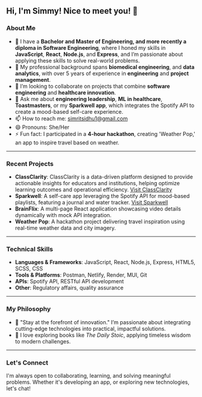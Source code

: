 ## Hi, I'm Simmy! Nice to meet you! 👋

### About Me
- 🔭 I have a **Bachelor and Master of Engineering, and more recently a diploma in Software Engineering**, where I honed my skills in **JavaScript**, **React**, **Node.js**, and **Express**, and I’m passionate about applying these skills to solve real-world problems.  
- 💼 My professional background spans **biomedical engineering**, and **data analytics**, with over 5 years of experience in **engineering** and **project management**.  
- 👯 I’m looking to collaborate on projects that combine **software engineering** and **healthcare innovation**.  
- 💬 Ask me about **engineering leadership**, **ML in healthcare**, **Toastmasters**, or my **Sparkwell app**, which integrates the Spotify API to create a mood-based self-care experience.  
- 📫 How to reach me: simritsidhu1@gmail.com
- 😄 Pronouns: She/Her  
- ⚡ Fun fact: I participated in a **4-hour hackathon**, creating 'Weather Pop,' an app to inspire travel based on weather.  

---

### Recent Projects
- **ClassClarity**: ClassClarity is a data-driven platform designed to provide actionable insights for educators and institutions, helping optimize learning outcomes and operational efficiency. [Visit ClassClarity](https://classclarity.netlify.app/)
- **Sparkwell**: A self-care app leveraging the Spotify API for mood-based playlists, featuring a journal and water tracker. [Visit Sparkwell](https://sparkwell.netlify.app)
- **BrainFlix**: A multi-page React application showcasing video details dynamically with mock API integration.
- **Weather Pop**: A hackathon project delivering travel inspiration using real-time weather data and city imagery.

---

### Technical Skills
- **Languages & Frameworks**: JavaScript, React, Node.js, Express, HTML5, SCSS, CSS  
- **Tools & Platforms**: Postman, Netlify, Render, MUI, Git  
- **APIs**: Spotify API, RESTful API development  
- **Other**: Regulatory affairs, quality assurance 

---

### My Philosophy
- 🌟 "Stay at the forefront of innovation." I’m passionate about integrating cutting-edge technologies into practical, impactful solutions.  
- 📖 I love exploring books like *The Daily Stoic*, applying timeless wisdom to modern challenges.  

---

### Let's Connect
I'm always open to collaborating, learning, and solving meaningful problems. Whether it's developing an app, or exploring new technologies, let's chat!  
